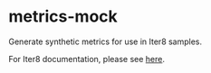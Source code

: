 # metrics-mock
Generate synthetic metrics for use in Iter8 samples.

For Iter8 documentation, please see [here](https://iter8.tools).
